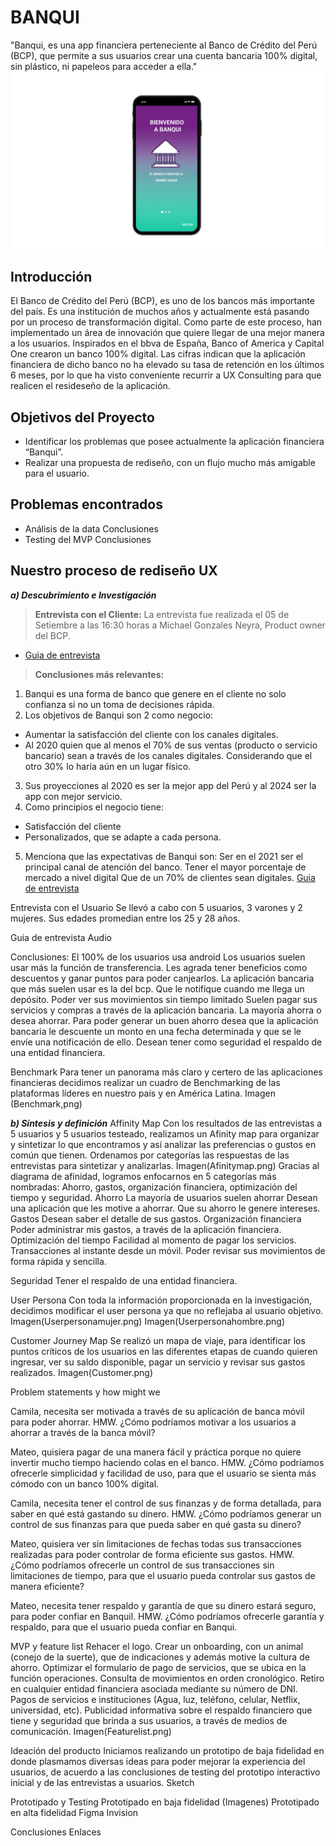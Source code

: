 # **BANQUI**

"Banqui, es una app financiera perteneciente al Banco de Crédito del Perú (BCP), que permite a sus usuarios crear una cuenta bancaria 100% digital, sin plástico, ni papeleos para acceder a ella."
![Sin titulo](imagenes/Portada.png)

## Introducción

El Banco de Crédito del Perú (BCP), es uno de los bancos más importante del país. Es una institución de muchos años y actualmente está pasando por un proceso de transformación digital. Como parte de este proceso, han implementado un área de innovación que quiere llegar de una mejor manera a los usuarios. Inspirados en el bbva de España, Banco of America y  Capital One  crearon un banco 100% digital. Las cifras indican que la aplicación financiera de dicho banco no ha elevado su tasa de retención en los últimos 6 meses, por lo que ha visto conveniente recurrir a UX Consulting para que realicen el resideseño de la aplicación.

## Objetivos del Proyecto
* Identificar los problemas que posee actualmente la aplicación financiera “Banqui”.
* Realizar una propuesta de rediseño, con un flujo mucho más amigable para el usuario.

## Problemas encontrados
* Análisis de la data
Conclusiones
* Testing del MVP
Conclusiones

## Nuestro proceso de rediseño UX
***a) Descubrimiento e Investigación***
> **Entrevista con el Cliente:** 
La entrevista fue realizada el 05 de Setiembre a las 16:30 horas  a Michael Gonzales Neyra, Product owner del BCP.
- [Guia de entrevista](https://drive.google.com/open?id=1MLLl2BL-ohYSedoryB5mD0Zb7EiCMhoPx9AZzVy2dSk)

> **Conclusiones más relevantes:**
1. Banqui es una forma de banco que genere en el cliente no solo confianza si no un toma de decisiones rápida.
2. Los objetivos de Banqui son 2 como negocio:
  * Aumentar la satisfacción del cliente con los canales digitales. 
  * Al 2020 quien que al menos el 70% de sus ventas (producto o servicio bancario)  sean a través de los canales digitales. Considerando que el otro 30% lo haría aún en un lugar físico.
3. Sus proyecciones al 2020 es ser la mejor app del Perú y al 2024 ser la app con mejor servicio.
4. Como principios el negocio tiene:
  * Satisfacción del cliente
  * Personalizados, que se adapte a cada persona.
5. Menciona que las expectativas de Banqui son:
Ser en el 2021 ser el principal canal de atención del banco.
Tener el mayor porcentaje de mercado a nivel digital
Que de un 70% de clientes sean digitales. 
[Guia de entrevista](https://drive.google.com/open?id=1l-3TAd4MmJTyUNbYvlLO0JjjJqW_UINv3iqk3_gZlAI)

Entrevista con el Usuario
Se llevó a cabo con 5 usuarios, 3 varones y 2 mujeres. Sus edades promedian entre los 25 y 28 años.

Guia de entrevista
Audio
 
Conclusiones:
El 100% de los usuarios usa android
Los usuarios suelen usar más la función de transferencia.
Les agrada tener beneficios como descuentos y ganar puntos para poder canjearlos.
La aplicación bancaria  que más suelen usar es la del bcp.
Que le notifique cuando me llega un depósito.
Poder ver sus movimientos sin tiempo limitado
Suelen pagar sus servicios y compras a través de la aplicación bancaria.
La mayoría ahorra o desea ahorrar.
Para poder generar un buen ahorro desea que la aplicación bancaria le descuente un monto en una fecha determinada y que se le envíe una notificación de ello.
Desean tener como seguridad el respaldo de una entidad financiera.

Benchmark
Para tener un panorama más claro y certero de las aplicaciones financieras decidimos realizar un cuadro de Benchmarking de las plataformas líderes en nuestro país y en América Latina. 
Imagen (Benchmark,png)

***b) Síntesis y definición*** 
Affinity Map
Con los resultados de las entrevistas a 5 usuarios y 5 usuarios testeado, realizamos un Afinity map para organizar y sintetizar lo que encontramos y así analizar las preferencias o gustos en común que tienen.
Ordenamos por categorías las respuestas de las entrevistas para sintetizar y analizarlas. 
Imagen(Afinitymap.png)
Gracias al diagrama de afinidad, logramos enfocarnos en 5 categorías más nombradas: Ahorro, gastos, organización financiera, optimización del tiempo y seguridad.
Ahorro
La mayoría de usuarios suelen ahorrar
Desean una aplicación que les motive a ahorrar.
Que su ahorro le genere intereses.
Gastos
Desean saber el detalle de sus gastos.
Organización financiera
Poder administrar mis gastos, a través de la aplicación financiera.
Optimización del tiempo
Facilidad al momento de pagar los servicios.
Transacciones al instante desde un móvil.
Poder revisar sus movimientos de forma rápida y sencilla.

Seguridad
Tener el respaldo de una entidad financiera.


User Persona
Con toda la información proporcionada en la investigación, decidimos modificar el user persona ya que no reflejaba al usuario objetivo.
Imagen(Userpersonamujer.png)
Imagen(Userpersonahombre.png)

Customer Journey Map
Se realizó un mapa de viaje, para identificar los puntos críticos de los usuarios en las diferentes etapas de cuando quieren ingresar, ver su saldo disponible, pagar un servicio y revisar sus gastos realizados.
Imagen(Customer.png)

Problem statements y how might we

Camila, necesita ser motivada  a través de su aplicación de banca móvil  para poder ahorrar.
HMW.  ¿Cómo podríamos motivar a los usuarios a ahorrar a través de la banca móvil?

Mateo, quisiera pagar de una manera fácil y práctica porque no quiere invertir mucho tiempo haciendo colas en el banco.
HMW. ¿Cómo podríamos ofrecerle simplicidad y facilidad de uso, para que el usuario se sienta más cómodo con un banco 100% digital.

Camila, necesita tener el control  de sus finanzas y de forma detallada, para saber en qué está gastando su dinero.
HMW. ¿Cómo podríamos generar un control de sus finanzas para que pueda saber en qué gasta su dinero?

Mateo, quisiera ver sin limitaciones de fechas todas sus transacciones realizadas para poder controlar de forma eficiente sus gastos.
HMW. ¿Cómo podríamos ofrecerle un control de sus transacciones sin limitaciones de tiempo, para que el usuario pueda controlar sus gastos de manera eficiente?

Mateo, necesita tener respaldo y garantía de que su dinero estará seguro, para poder confiar en Banquil.
HMW. ¿Cómo podríamos ofrecerle garantía y respaldo, para que el usuario pueda confiar en Banqui.

MVP y feature list
Rehacer el logo.
Crear un onboarding, con un animal (conejo de la suerte), que de indicaciones y además motive la cultura de ahorro.
Optimizar el formulario de pago de servicios, que se ubica en la función operaciones.
Consulta de movimientos en orden cronológico.
Retiro en cualquier entidad financiera asociada mediante su número de DNI.
Pagos de servicios e instituciones (Agua, luz, teléfono, celular, Netflix, universidad, etc).
Publicidad informativa sobre el respaldo financiero que tiene y seguridad que brinda a sus usuarios, a través de medios de comunicación.
Imagen(Featurelist.png)


Ideación del producto
Iniciamos realizando un prototipo de baja fidelidad en donde plasmamos diversas ideas para poder mejorar la experiencia del usuarios, de acuerdo a las conclusiones de testing del prototipo interactivo inicial y de las entrevistas a usuarios.
Sketch

Prototipado y Testing
Prototipado en baja fidelidad
(Imagenes)
Prototipado en alta fidelidad
Figma
Invision

Conclusiones
Enlaces


